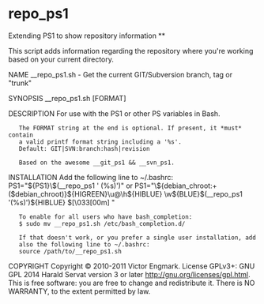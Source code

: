 repo_ps1
========

Extending PS1 to show repository information
**

This script adds information regarding the repository where you're working based on your current directory.

NAME
       __repo_ps1.sh - Get the current GIT/Subversion branch, tag or "trunk"

SYNOPSIS
       __repo_ps1.sh [FORMAT]

DESCRIPTION
       For use with the PS1 or other PS variables in Bash.

       The FORMAT string at the end is optional. If present, it *must* contain
       a valid printf format string including a '%s'. 
       Default: GIT|SVN:branch:hash|revision

       Based on the awesome __git_ps1 && __svn_ps1.

INSTALLATION
       Add the following line to ~/.bashrc:
         PS1="${PS1}\$(__repo_ps1 ' (%s)')"
       or
         PS1="\${debian_chroot:+($debian_chroot)}${HIGREEN}\u@\h${HIBLUE} \w${BLUE}\$(__repo_ps1 '(%s)')${HIBLUE} \$\[\033[00m\] "

       To enable for all users who have bash_completion:
       $ sudo mv __repo_ps1.sh /etc/bash_completion.d/

       If that doesn't work, or you prefer a single user installation, add
       also the following line to ~/.bashrc:
       source /path/to/__repo_ps1.sh

COPYRIGHT
       Copyright © 2010-2011 Victor Engmark. License GPLv3+: GNU GPL
                   2014      Harald Servat
       version 3 or later <http://gnu.org/licenses/gpl.html>.
       This is free software: you are free to change and redistribute it.
       There is NO WARRANTY, to the extent permitted by law.
